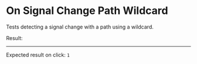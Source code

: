# On Signal Change Path Wildcard

Tests detecting a signal change with a path using a wildcard.

<div data-signals="{foo: {bar: {baz: false}}, result: 0}" data-on-signal-change-foo.*.baz="$result = $foo.bar.baz ? 1 : 0" data-on-load="$foo.bar.baz = true">
  Result:
  <code id="result" data-text="$result"></code>
  <hr />
  Expected result on click: <code>1</code>
</div>